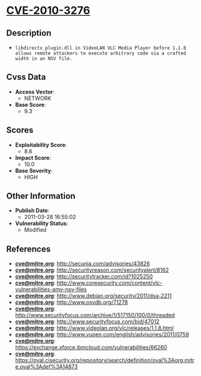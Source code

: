 
# [CVE-2010-3276](https://cve.mitre.org/cgi-bin/cvename.cgi?name=CVE-2010-3276)

## Description

- `libdirectx_plugin.dll in VideoLAN VLC Media Player before 1.1.8 allows remote attackers to execute arbitrary code via a crafted width in an NSV file.`

## Cvss Data

- **Access Vector**:
  - NETWORK
- **Base Score**:
  - 9.3

## Scores

- **Exploitability Score**:
  - 8.6
- **Impact Score**:
  - 10.0
- **Base Severity**:
  - HIGH

## Other Information

- **Publish Date**:
  - 2011-03-28 16:55:02
- **Vulnerability Status**:
  - Modified

## References

- **cve@mitre.org**: http://secunia.com/advisories/43826
- **cve@mitre.org**: http://securityreason.com/securityalert/8162
- **cve@mitre.org**: http://securitytracker.com/id?1025250
- **cve@mitre.org**: http://www.coresecurity.com/content/vlc-vulnerabilities-amv-nsv-files
- **cve@mitre.org**: http://www.debian.org/security/2011/dsa-2211
- **cve@mitre.org**: http://www.osvdb.org/71278
- **cve@mitre.org**: http://www.securityfocus.com/archive/1/517150/100/0/threaded
- **cve@mitre.org**: http://www.securityfocus.com/bid/47012
- **cve@mitre.org**: http://www.videolan.org/vlc/releases/1.1.8.html
- **cve@mitre.org**: http://www.vupen.com/english/advisories/2011/0759
- **cve@mitre.org**: https://exchange.xforce.ibmcloud.com/vulnerabilities/66260
- **cve@mitre.org**: https://oval.cisecurity.org/repository/search/definition/oval%3Aorg.mitre.oval%3Adef%3A14873
